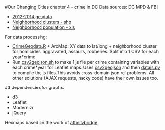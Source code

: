#Our Changing Cities chapter 4 - crime in DC
Data sources: DC MPD & FBI
* [2012-2014 geodata](http://opendata.dc.gov/datasets?q=crime&sort_by=relevance&geometry=-78.163%2C38.742%2C-75.888%2C39.062)
* [Neighborhood clusters - shp](http://opendata.dc.gov/datasets/f6c703ebe2534fc3800609a07bad8f5b_17?geometry=-77.247%2C38.886%2C-76.758%2C38.967&filterByExtent=true)
* [Neighborhood population - xls](http://www.neighborhoodinfodc.org/comparisontables/comp_table_cltr00.xls)

For data processing:
* [CrimeGeodata.R](/scripts/CrimeGeodata.R) + ArcMap: XY data to lat/long + neighborhood cluster for homicides, aggravated, assaults, robberies. Split into 1 CSV for each year*crime
* Run [csv2geojson.sh](/scripts/csv2geojson.sh) to make 1 js file per crime containing variables with each crime*year for Leaflet maps. Uses [csv2geojson](https://github.com/mapbox/csv2geojson) and then  [datajs.py](/scripts/datajs.py) to compile the js files.This avoids cross-domain json ref problems. All other solutions (AJAX requests, hacky code) have their own issues too.

JS dependencies for graphs:
* d3
* Leaflet
* Modernizr
* jQuery

Hexmaps based on the work of [affinitybridge](https://github.com/affinitybridge/d3-demos-quakes)